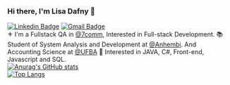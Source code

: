 ### Hi there, I'm Lisa Dafny 🤟  
[![Linkedin Badge](https://img.shields.io/badge/LinkedIn-0077B5?style=for-the-badge&logo=linkedin&logoColor=white)](https://www.linkedin.com/in/lisadafny/) 
[![Gmail Badge](https://img.shields.io/badge/Gmail-D14836?style=for-the-badge&logo=gmail&logoColor=white)](mailto:lisadafny.tech@gmail.com)  
⚜️ I'm a Fullstack QA in [@7comm]([https://www.7comm.com.br/]), Interested in Full-stack Development. 
📚Student of System Analysis and Development at [@Anhembi]([https://portal.anhembi.br/]). And Accounting Science at [@UFBA]([https://www.ufba.br/])
🚀 Interested in JAVA, C#, Front-end, Javascript and SQL.  
[![Anurag's GitHub stats](https://github-readme-stats.vercel.app/api?username=lisadafny&count_private=true&show_icons=true&hide=issues,contribs,stars&theme=radical)](https://github.com/lisadafny)  
[![Top Langs](https://github-readme-stats.vercel.app/api/top-langs/?username=lisadafny&layout=compact&theme=radical)](https://github.com/lisadafny)

